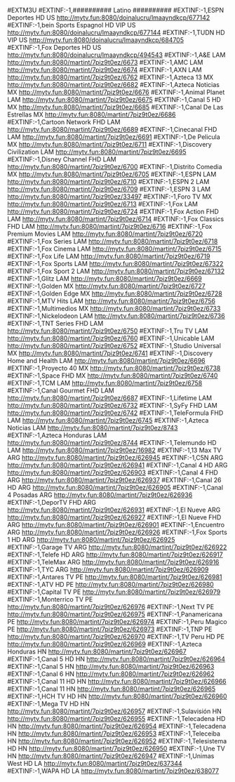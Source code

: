 #EXTM3U
#EXTINF:-1,########## Latino ##########
#EXTINF:-1,ESPN Deportes HD US
http://mytv.fun:8080/doinalucru/lmaayndkcp/677142
#EXTINF:-1,bein Sports Espagnol HD VIP US
http://mytv.fun:8080/doinalucru/lmaayndkcp/677144
#EXTINF:-1,TUDN HD VIP US
http://mytv.fun:8080/doinalucru/lmaayndkcp/684705
#EXTINF:-1,Fox Deportes HD US
http://mytv.fun:8080/doinalucru/lmaayndkcp/494543
#EXTINF:-1,A&E LAM
http://mytv.fun:8080/martint/7piz9t0ez/6673
#EXTINF:-1,AMC LAM
http://mytv.fun:8080/martint/7piz9t0ez/6674
#EXTINF:-1,AXN LAM
http://mytv.fun:8080/martint/7piz9t0ez/6762
#EXTINF:-1,Azteca 13 MX
http://mytv.fun:8080/martint/7piz9t0ez/6682
#EXTINF:-1,Azteca Noticias MX
http://mytv.fun:8080/martint/7piz9t0ez/6676
#EXTINF:-1,Animal Planet LAM
http://mytv.fun:8080/martint/7piz9t0ez/6675
#EXTINF:-1,Canal 5 HD MX
http://mytv.fun:8080/martint/7piz9t0ez/6685
#EXTINF:-1,Canal De Las Estrellas MX
http://mytv.fun:8080/martint/7piz9t0ez/6686
#EXTINF:-1,Cartoon Network FHD LAM
http://mytv.fun:8080/martint/7piz9t0ez/6689
#EXTINF:-1,Cinecanal FHD LAM
http://mytv.fun:8080/martint/7piz9t0ez/6691
#EXTINF:-1,De Pelicula MX
http://mytv.fun:8080/martint/7piz9t0ez/6711
#EXTINF:-1,Discovery Civilization LAM
http://mytv.fun:8080/martint/7piz9t0ez/6695
#EXTINF:-1,Disney Channel FHD LAM
http://mytv.fun:8080/martint/7piz9t0ez/6700
#EXTINF:-1,Distrito Comedia MX
http://mytv.fun:8080/martint/7piz9t0ez/6705
#EXTINF:-1,ESPN LAM
http://mytv.fun:8080/martint/7piz9t0ez/6710
#EXTINF:-1,ESPN 2 LAM
http://mytv.fun:8080/martint/7piz9t0ez/6709
#EXTINF:-1,ESPN 3 LAM
http://mytv.fun:8080/martint/7piz9t0ez/33497
#EXTINF:-1,Foro TV MX
http://mytv.fun:8080/martint/7piz9t0ez/6713
#EXTINF:-1,Fox LAM
http://mytv.fun:8080/martint/7piz9t0ez/6724
#EXTINF:-1,Fox Action FHD LAM
http://mytv.fun:8080/martint/7piz9t0ez/6714
#EXTINF:-1,Fox Classics FHD LAM
http://mytv.fun:8080/martint/7piz9t0ez/6716
#EXTINF:-1,Fox Premium Movies LAM
http://mytv.fun:8080/martint/7piz9t0ez/6720
#EXTINF:-1,Fox Series LAM
http://mytv.fun:8080/martint/7piz9t0ez/6718
#EXTINF:-1,Fox Cinema LAM
http://mytv.fun:8080/martint/7piz9t0ez/6715
#EXTINF:-1,Fox Life LAM
http://mytv.fun:8080/martint/7piz9t0ez/6719
#EXTINF:-1,Fox Sports LAM
http://mytv.fun:8080/martint/7piz9t0ez/67322
#EXTINF:-1,Fox Sport 2 LAM
http://mytv.fun:8080/martint/7piz9t0ez/67132
#EXTINF:-1,Glitz LAM
http://mytv.fun:8080/martint/7piz9t0ez/6669
#EXTINF:-1,Golden MX
http://mytv.fun:8080/martint/7piz9t0ez/6727
#EXTINF:-1,Golden Edge MX
http://mytv.fun:8080/martint/7piz9t0ez/6728
#EXTINF:-1,MTV Hits LAM
http://mytv.fun:8080/martint/7piz9t0ez/6756
#EXTINF:-1,Multimedios MX
http://mytv.fun:8080/martint/7piz9t0ez/6733
#EXTINF:-1,Nickelodeon LAM
http://mytv.fun:8080/martint/7piz9t0ez/6736
#EXTINF:-1,TNT Series FHD LAM
http://mytv.fun:8080/martint/7piz9t0ez/6750
#EXTINF:-1,Tru TV LAM
http://mytv.fun:8080/martint/7piz9t0ez/6760
#EXTINF:-1,Unicable LAM
http://mytv.fun:8080/martint/7piz9t0ez/6752
#EXTINF:-1,Studio Universal MX
http://mytv.fun:8080/martint/7piz9t0ez/6741
#EXTINF:-1,Discovery Home and Health LAM
http://mytv.fun:8080/martint/7piz9t0ez/6696
#EXTINF:-1,Proyecto 40 MX
http://mytv.fun:8080/martint/7piz9t0ez/6738
#EXTINF:-1,Space FHD MX
http://mytv.fun:8080/martint/7piz9t0ez/6740
#EXTINF:-1,TCM LAM
http://mytv.fun:8080/martint/7piz9t0ez/6758
#EXTINF:-1,Canal Gourmet FHD LAM
http://mytv.fun:8080/martint/7piz9t0ez/6687
#EXTINF:-1,Lifetime LAM
http://mytv.fun:8080/martint/7piz9t0ez/6732
#EXTINF:-1,SyFy FHD LAM
http://mytv.fun:8080/martint/7piz9t0ez/6742
#EXTINF:-1,TeleFormula FHD LAM
http://mytv.fun:8080/martint/7piz9t0ez/6745
#EXTINF:-1,Azteca Noticias LAM
http://mytv.fun:8080/martint/7piz9t0ez/8743
#EXTINF:-1,Azteca Honduras LAM
http://mytv.fun:8080/martint/7piz9t0ez/8744
#EXTINF:-1,Telemundo HD LAM
http://mytv.fun:8080/martint/7piz9t0ez/16982
#EXTINF:-1,13 Max TV ARG
http://mytv.fun:8080/martint/7piz9t0ez/626945
#EXTINF:-1,C5N ARG
http://mytv.fun:8080/martint/7piz9t0ez/626941
#EXTINF:-1,Canal 4 HD ARG
http://mytv.fun:8080/martint/7piz9t0ez/626903
#EXTINF:-1,Canal 4 FHD ARG
http://mytv.fun:8080/martint/7piz9t0ez/626937
#EXTINF:-1,Canal 26 HD ARG
http://mytv.fun:8080/martint/7piz9t0ez/626905
#EXTINF:-1,Canal 4 Posadas ARG
http://mytv.fun:8080/martint/7piz9t0ez/626936
#EXTINF:-1,DeporTV FHD ARG
http://mytv.fun:8080/martint/7piz9t0ez/626931
#EXTINF:-1,El Nueve ARG
http://mytv.fun:8080/martint/7piz9t0ez/626927
#EXTINF:-1,El Nueve FHD ARG
http://mytv.fun:8080/martint/7piz9t0ez/626901
#EXTINF:-1,Encuentro ARG
http://mytv.fun:8080/martint/7piz9t0ez/626926
#EXTINF:-1,Fox Sports 1 HD ARG
http://mytv.fun:8080/martint/7piz9t0ez/626925
#EXTINF:-1,Garage TV ARG
http://mytv.fun:8080/martint/7piz9t0ez/626922
#EXTINF:-1,Telefe HD ARG
http://mytv.fun:8080/martint/7piz9t0ez/626917
#EXTINF:-1,TeleMax ARG
http://mytv.fun:8080/martint/7piz9t0ez/626916
#EXTINF:-1,TYC ARG
http://mytv.fun:8080/martint/7piz9t0ez/626909
#EXTINF:-1,Antares TV PE
http://mytv.fun:8080/martint/7piz9t0ez/626981
#EXTINF:-1,ATV HD PE
http://mytv.fun:8080/martint/7piz9t0ez/626980
#EXTINF:-1,Capital TV PE
http://mytv.fun:8080/martint/7piz9t0ez/626979
#EXTINF:-1,Monterrico TV PE
http://mytv.fun:8080/martint/7piz9t0ez/626976
#EXTINF:-1,Next TV PE
http://mytv.fun:8080/martint/7piz9t0ez/626975
#EXTINF:-1,Panamericana PE
http://mytv.fun:8080/martint/7piz9t0ez/626974
#EXTINF:-1,Peru Magico PE
http://mytv.fun:8080/martint/7piz9t0ez/626973
#EXTINF:-1,TNP PE
http://mytv.fun:8080/martint/7piz9t0ez/626970
#EXTINF:-1,TV Peru HD PE
http://mytv.fun:8080/martint/7piz9t0ez/626969
#EXTINF:-1,Azteca Honduras HN
http://mytv.fun:8080/martint/7piz9t0ez/626967
#EXTINF:-1,Canal 5 HD HN
http://mytv.fun:8080/martint/7piz9t0ez/626964
#EXTINF:-1,Canal 5 HN
http://mytv.fun:8080/martint/7piz9t0ez/626963
#EXTINF:-1,Canal 6 HN
http://mytv.fun:8080/martint/7piz9t0ez/626962
#EXTINF:-1,Canal 11 HD HN
http://mytv.fun:8080/martint/7piz9t0ez/626966
#EXTINF:-1,Canal 11 HN
http://mytv.fun:8080/martint/7piz9t0ez/626965
#EXTINF:-1,HCH TV HD HN
http://mytv.fun:8080/martint/7piz9t0ez/626960
#EXTINF:-1,Mega TV HD HN
http://mytv.fun:8080/martint/7piz9t0ez/626957
#EXTINF:-1,Sulavisión HN
http://mytv.fun:8080/martint/7piz9t0ez/626955
#EXTINF:-1,Telecadena HD HN
http://mytv.fun:8080/martint/7piz9t0ez/626954
#EXTINF:-1,Telecadena HN
http://mytv.fun:8080/martint/7piz9t0ez/626953
#EXTINF:-1,Teleceiba HN
http://mytv.fun:8080/martint/7piz9t0ez/626952
#EXTINF:-1,Telesistema HD HN
http://mytv.fun:8080/martint/7piz9t0ez/626950
#EXTINF:-1,Une TV HN
http://mytv.fun:8080/martint/7piz9t0ez/626947
#EXTINF:-1,Unimas West HD LA
http://mytv.fun:8080/martint/7piz9t0ez/637344
#EXTINF:-1,WAPA HD LA
http://mytv.fun:8080/martint/7piz9t0ez/638077
